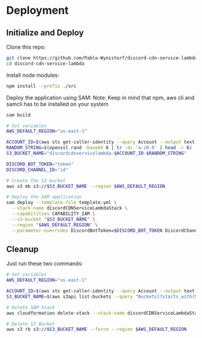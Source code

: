 # Deployment

## Initialize and Deploy

Clone this repo:
```bash
git clone https://github.com/Pablo-Wynistorf/discord-cdn-service-lambda.git
cd discord-cdn-service-lambda
```

Install node modules:
```bash
npm install --prefix ./src
```

Deploy the application using SAM:
Note: Keep in mind that npm, aws cli and samcli has to be installed on your system
```bash
sam build

# Set variables
AWS_DEFAULT_REGION="us-east-1"

ACCOUNT_ID=$(aws sts get-caller-identity --query Account --output text)
RANDOM_STRING=$(openssl rand -base64 6 | tr -dc 'a-z0-9' | head -c 6)
S3_BUCKET_NAME="discordcdnservicelambda-$ACCOUNT_ID-$RANDOM_STRING"

DISCORD_BOT_TOKEN="token"
DISCORD_CHANNEL_ID="id"

# Create the S3 bucket
aws s3 mb s3://$S3_BUCKET_NAME --region $AWS_DEFAULT_REGION

# Deploy the SAM application
sam deploy --template-file template.yml \
  --stack-name discordCDNServiceLambdaStack \
  --capabilities CAPABILITY_IAM \
  --s3-bucket "$S3_BUCKET_NAME" \
  --region "$AWS_DEFAULT_REGION" \
  --parameter-overrides DiscordBotToken=$DISCORD_BOT_TOKEN DiscordChannelId=$DISCORD_CHANNEL_ID
```

## Cleanup

Just run these two commands:

```bash
# Set variables
AWS_DEFAULT_REGION="us-east-1"

ACCOUNT_ID=$(aws sts get-caller-identity --query Account --output text)
S3_BUCKET_NAME=$(aws s3api list-buckets --query "Buckets[?starts_with(Name, \`discordcdnservicelambda-${ACCOUNT_ID}-\`)].Name" --output text)

# Delete SAM Stack
aws cloudformation delete-stack --stack-name discordCDNServiceLambdaStack --region $AWS_DEFAULT_REGION

# Delete S3 Bucket
aws s3 rb s3://$S3_BUCKET_NAME --force --region $AWS_DEFAULT_REGION
```
